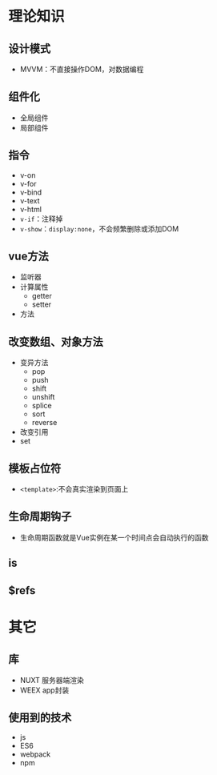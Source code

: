 # 理论知识
## 设计模式
- MVVM：不直接操作DOM，对数据编程

## 组件化
- 全局组件
- 局部组件

## 指令
- v-on
- v-for
- v-bind
- v-text
- v-html
- `v-if`：注释掉
- `v-show`：`display:none`，不会频繁删除或添加DOM

## vue方法
- 监听器
- 计算属性
  - getter
  - setter
- 方法

## 改变数组、对象方法
- 变异方法
  - pop
  - push
  - shift
  - unshift
  - splice
  - sort
  - reverse
- 改变引用
- set

## 模板占位符
- `<template>`:不会真实渲染到页面上

## 生命周期钩子
- 生命周期函数就是Vue实例在某一个时间点会自动执行的函数

## is
## $refs

# 其它
## 库
- NUXT 服务器端渲染
- WEEX app封装

## 使用到的技术
- js
- ES6
- webpack
- npm